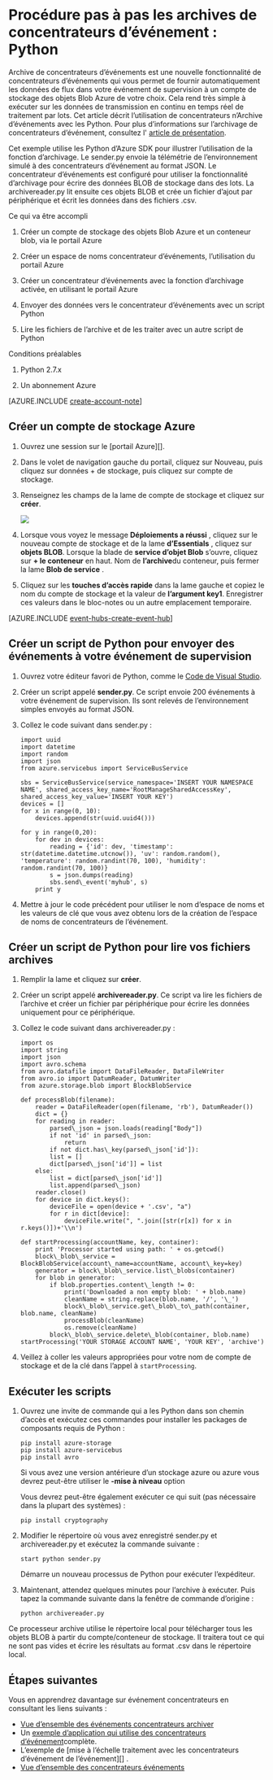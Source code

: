 <properties
    pageTitle="Procédure pas à pas de concentrateurs n’Archive d’événements Azure | Microsoft Azure"
    description="Exemple qui utilise les Python d’Azure SDK pour illustrer l’utilisation de la fonction d’archivage de concentrateurs d’événement."
    services="event-hubs"
    documentationCenter=""
    authors="djrosanova"
    manager="timlt"
    editor=""/>

<tags
    ms.service="event-hubs"
    ms.workload="na"
    ms.tgt_pltfrm="na"
    ms.devlang="na"
    ms.topic="article"
    ms.date="09/13/2016"
    ms.author="darosa;sethm"/>

# <a name="event-hubs-archive-walkthrough-python"></a>Procédure pas à pas les archives de concentrateurs d’événement : Python

Archive de concentrateurs d’événements est une nouvelle fonctionnalité de concentrateurs d’événements qui vous permet de fournir automatiquement les données de flux dans votre événement de supervision à un compte de stockage des objets Blob Azure de votre choix. Cela rend très simple à exécuter sur les données de transmission en continu en temps réel de traitement par lots. Cet article décrit l’utilisation de concentrateurs n’Archive d’événements avec les Python. Pour plus d’informations sur l’archivage de concentrateurs d’événement, consultez l' [article de présentation](event-hubs-archive-overview.md).

Cet exemple utilise les Python d’Azure SDK pour illustrer l’utilisation de la fonction d’archivage. Le sender.py envoie la télémétrie de l’environnement simulé à des concentrateurs d’événement au format JSON. Le concentrateur d’événements est configuré pour utiliser la fonctionnalité d’archivage pour écrire des données BLOB de stockage dans des lots. La archivereader.py lit ensuite ces objets BLOB et crée un fichier d’ajout par périphérique et écrit les données dans des fichiers .csv.

Ce qui va être accompli

1.  Créer un compte de stockage des objets Blob Azure et un conteneur blob, via le portail Azure

2.  Créer un espace de noms concentrateur d’événements, l’utilisation du portail Azure

3.  Créer un concentrateur d’événements avec la fonction d’archivage activée, en utilisant le portail Azure

4.  Envoyer des données vers le concentrateur d’événements avec un script Python

5.  Lire les fichiers de l’archive et de les traiter avec un autre script de Python

Conditions préalables

1.  Python 2.7.x

2.  Un abonnement Azure

[AZURE.INCLUDE [create-account-note](../../includes/create-account-note.md)]

## <a name="create-an-azure-storage-account"></a>Créer un compte de stockage Azure

1.  Ouvrez une session sur le [portail Azure][].

2.  Dans le volet de navigation gauche du portail, cliquez sur Nouveau, puis cliquez sur données + de stockage, puis cliquez sur compte de stockage.

3.  Renseignez les champs de la lame de compte de stockage et cliquez sur **créer**.

    ![][1]

4.  Lorsque vous voyez le message **Déploiements a réussi** , cliquez sur le nouveau compte de stockage et de la lame **d’Essentials** , cliquez sur **objets BLOB**. Lorsque la blade de **service d’objet Blob** s’ouvre, cliquez sur **+ le conteneur** en haut. Nom de **l’archive**du conteneur, puis fermer la lame **Blob de service** .

5.  Cliquez sur les **touches d’accès rapide** dans la lame gauche et copiez le nom du compte de stockage et la valeur de **l’argument key1**. Enregistrer ces valeurs dans le bloc-notes ou un autre emplacement temporaire.

[AZURE.INCLUDE [event-hubs-create-event-hub](../../includes/event-hubs-create-event-hub.md)]

## <a name="create-a-python-script-to-send-events-to-your-event-hub"></a>Créer un script de Python pour envoyer des événements à votre événement de supervision

1.  Ouvrez votre éditeur favori de Python, comme le [Code de Visual Studio][].

2.  Créer un script appelé **sender.py**. Ce script envoie 200 événements à votre événement de supervision. Ils sont relevés de l’environnement simples envoyés au format JSON.

3.  Collez le code suivant dans sender.py :

    ```
    import uuid
    import datetime
    import random
    import json
    from azure.servicebus import ServiceBusService
    
    sbs = ServiceBusService(service_namespace='INSERT YOUR NAMESPACE NAME', shared_access_key_name='RootManageSharedAccessKey', shared_access_key_value='INSERT YOUR KEY')
    devices = []
    for x in range(0, 10):
        devices.append(str(uuid.uuid4()))
    
    for y in range(0,20):
        for dev in devices:
            reading = {'id': dev, 'timestamp': str(datetime.datetime.utcnow()), 'uv': random.random(), 'temperature': random.randint(70, 100), 'humidity': random.randint(70, 100)}
            s = json.dumps(reading)
            sbs.send\_event('myhub', s)
        print y
    ```
4.  Mettre à jour le code précédent pour utiliser le nom d’espace de noms et les valeurs de clé que vous avez obtenu lors de la création de l’espace de noms de concentrateurs de l’événement.

## <a name="create-a-python-script-to-read-your-archive-files"></a>Créer un script de Python pour lire vos fichiers archives

1.  Remplir la lame et cliquez sur **créer**.

2.  Créer un script appelé **archivereader.py**. Ce script va lire les fichiers de l’archive et créer un fichier par périphérique pour écrire les données uniquement pour ce périphérique.

3.  Collez le code suivant dans archivereader.py :

    ```
    import os
    import string
    import json
    import avro.schema
    from avro.datafile import DataFileReader, DataFileWriter
    from avro.io import DatumReader, DatumWriter
    from azure.storage.blob import BlockBlobService
    
    def processBlob(filename):
        reader = DataFileReader(open(filename, 'rb'), DatumReader())
        dict = {}
        for reading in reader:
            parsed\_json = json.loads(reading["Body"])
            if not 'id' in parsed\_json:
                return
            if not dict.has\_key(parsed\_json['id']):
            list = []
            dict[parsed\_json['id']] = list
        else:
            list = dict[parsed\_json['id']]
            list.append(parsed\_json)
        reader.close()
        for device in dict.keys():
            deviceFile = open(device + '.csv', "a")
            for r in dict[device]:
                deviceFile.write(", ".join([str(r[x]) for x in r.keys()])+'\\n')

    def startProcessing(accountName, key, container):
        print 'Processor started using path: ' + os.getcwd()
        block\_blob\_service = BlockBlobService(account\_name=accountName, account\_key=key)
        generator = block\_blob\_service.list\_blobs(container)
        for blob in generator:
            if blob.properties.content\_length != 0:
                print('Downloaded a non empty blob: ' + blob.name)
                cleanName = string.replace(blob.name, '/', '\_')
                block\_blob\_service.get\_blob\_to\_path(container, blob.name, cleanName)
                processBlob(cleanName)
                os.remove(cleanName)
            block\_blob\_service.delete\_blob(container, blob.name)
    startProcessing('YOUR STORAGE ACCOUNT NAME', 'YOUR KEY', 'archive')
    ```

4.  Veillez à coller les valeurs appropriées pour votre nom de compte de stockage et de la clé dans l’appel à `startProcessing`.

## <a name="run-the-scripts"></a>Exécuter les scripts

1.  Ouvrez une invite de commande qui a les Python dans son chemin d’accès et exécutez ces commandes pour installer les packages de composants requis de Python :

    ```
    pip install azure-storage
    pip install azure-servicebus
    pip install avro
    ```
  
    Si vous avez une version antérieure d’un stockage azure ou azure vous devrez peut-être utiliser le **-mise à niveau** option

    Vous devrez peut-être également exécuter ce qui suit (pas nécessaire dans la plupart des systèmes) :

    ```
    pip install cryptography
    ```

2.  Modifier le répertoire où vous avez enregistré sender.py et archivereader.py et exécutez la commande suivante :

    ```
    start python sender.py
    ```
    
    Démarre un nouveau processus de Python pour exécuter l’expéditeur.

3. Maintenant, attendez quelques minutes pour l’archive à exécuter. Puis tapez la commande suivante dans la fenêtre de commande d’origine :

    ```
    python archivereader.py
    ```

Ce processeur archive utilise le répertoire local pour télécharger tous les objets BLOB à partir du compte/conteneur de stockage. Il traitera tout ce qui ne sont pas vides et écrire les résultats au format .csv dans le répertoire local.

## <a name="next-steps"></a>Étapes suivantes

Vous en apprendrez davantage sur événement concentrateurs en consultant les liens suivants :

- [Vue d’ensemble des événements concentrateurs archiver][]
- Un [exemple d’application qui utilise des concentrateurs d’événement][]complète.
- L’exemple de [mise à l’échelle traitement avec les concentrateurs d’événement de l’événement][] .
- [Vue d’ensemble des concentrateurs événements][]
 

[Azure portal]: https://portal.azure.com/
[Vue d’ensemble des événements concentrateurs archiver]: event-hubs-archive-overview.md
[1]: ./media/event-hubs-archive-python/event-hubs-python1.png
[About Azure storage accounts]: https://azure.microsoft.com/en-us/documentation/articles/storage-create-storage-account/
[Code de Visual Studio]: https://code.visualstudio.com/
[Vue d’ensemble des concentrateurs événements]: event-hubs-overview.md
[exemple d’application qui utilise des concentrateurs d’événement]: https://code.msdn.microsoft.com/Service-Bus-Event-Hub-286fd097
[Évoluer de traitement de l’événement avec les concentrateurs d’événement]: https://code.msdn.microsoft.com/Service-Bus-Event-Hub-45f43fc3
